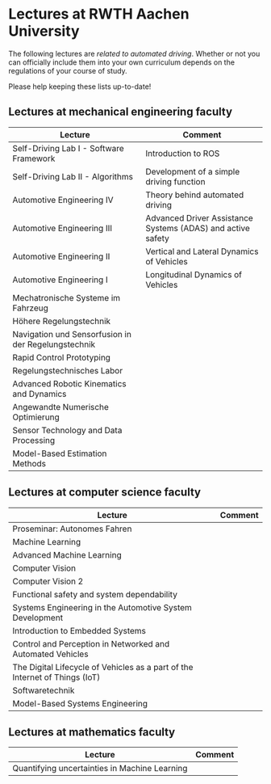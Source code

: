 # Lectures at RWTH Aachen University

The following lectures are *related to automated driving*.
Whether or not you can officially include them into your own curriculum depends on the regulations of your course of study.

Please help keeping these lists up-to-date!

## Lectures at mechanical engineering faculty

| Lecture |  Comment |
| ----    |  ----    |
| Self-Driving Lab I - Software Framework | Introduction to ROS |
| Self-Driving Lab II - Algorithms | Development of a simple driving function |
| Automotive Engineering IV  | Theory behind automated driving |
| Automotive Engineering III | Advanced Driver Assistance Systems (ADAS) and active safety |
| Automotive Engineering II | Vertical and Lateral Dynamics of Vehicles |
| Automotive Engineering I | Longitudinal Dynamics of Vehicles |
| Mechatronische Systeme im Fahrzeug | |
| Höhere Regelungstechnik | |
| Navigation und Sensorfusion in der Regelungstechnik  |
| Rapid Control Prototyping | |
| Regelungstechnisches Labor | |
| Advanced Robotic Kinematics and Dynamics | |
| Angewandte Numerische Optimierung | |
| Sensor Technology and Data Processing | |
| Model-Based Estimation Methods | |



## Lectures at computer science faculty

| Lecture |  Comment |
| ----    |  ----    |
| Proseminar: Autonomes Fahren |
| Machine Learning | |
| Advanced Machine Learning | |
| Computer Vision | |
| Computer Vision 2 | |
| Functional safety and system dependability | |
| Systems Engineering in the Automotive System Development |
| Introduction to Embedded Systems | |
| Control and Perception in Networked and Automated Vehicles | |
| The Digital Lifecycle of Vehicles as a part of the Internet of Things (IoT) | |
| Softwaretechnik | |
| Model-Based Systems Engineering |



## Lectures at mathematics faculty

| Lecture |  Comment |
| ----    |  ----    |
| Quantifying uncertainties in Machine Learning  | |
